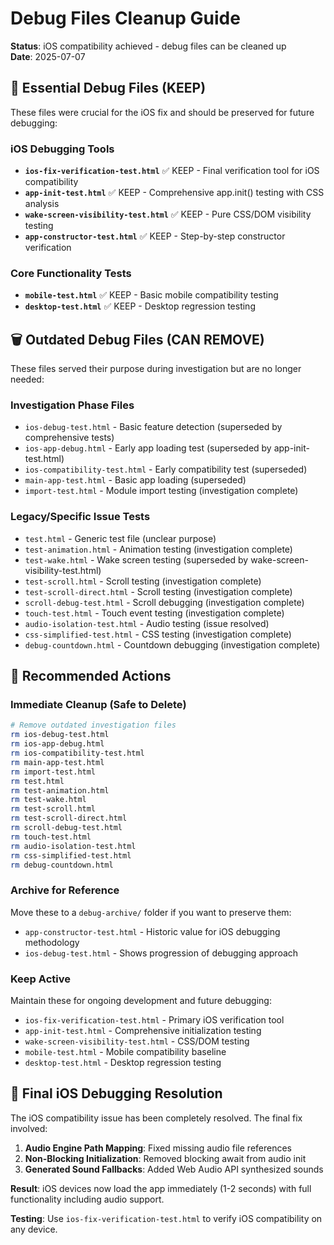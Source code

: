 # Debug Files Cleanup Guide

**Status**: iOS compatibility achieved - debug files can be cleaned up  
**Date**: 2025-07-07  

## 🔧 Essential Debug Files (KEEP)

These files were crucial for the iOS fix and should be preserved for future debugging:

### iOS Debugging Tools
- **`ios-fix-verification-test.html`** ✅ KEEP - Final verification tool for iOS compatibility
- **`app-init-test.html`** ✅ KEEP - Comprehensive app.init() testing with CSS analysis
- **`wake-screen-visibility-test.html`** ✅ KEEP - Pure CSS/DOM visibility testing
- **`app-constructor-test.html`** ✅ KEEP - Step-by-step constructor verification

### Core Functionality Tests
- **`mobile-test.html`** ✅ KEEP - Basic mobile compatibility testing
- **`desktop-test.html`** ✅ KEEP - Desktop regression testing

## 🗑️ Outdated Debug Files (CAN REMOVE)

These files served their purpose during investigation but are no longer needed:

### Investigation Phase Files
- `ios-debug-test.html` - Basic feature detection (superseded by comprehensive tests)
- `ios-app-debug.html` - Early app loading test (superseded by app-init-test.html)
- `ios-compatibility-test.html` - Early compatibility test (superseded)
- `main-app-test.html` - Basic app loading (superseded)
- `import-test.html` - Module import testing (investigation complete)

### Legacy/Specific Issue Tests
- `test.html` - Generic test file (unclear purpose)
- `test-animation.html` - Animation testing (investigation complete)
- `test-wake.html` - Wake screen testing (superseded by wake-screen-visibility-test.html)
- `test-scroll.html` - Scroll testing (investigation complete)
- `test-scroll-direct.html` - Scroll testing (investigation complete)
- `scroll-debug-test.html` - Scroll debugging (investigation complete)
- `touch-test.html` - Touch event testing (investigation complete)
- `audio-isolation-test.html` - Audio testing (issue resolved)
- `css-simplified-test.html` - CSS testing (investigation complete)
- `debug-countdown.html` - Countdown debugging (investigation complete)

## 📁 Recommended Actions

### Immediate Cleanup (Safe to Delete)
```bash
# Remove outdated investigation files
rm ios-debug-test.html
rm ios-app-debug.html
rm ios-compatibility-test.html
rm main-app-test.html
rm import-test.html
rm test.html
rm test-animation.html
rm test-wake.html
rm test-scroll.html
rm test-scroll-direct.html
rm scroll-debug-test.html
rm touch-test.html
rm audio-isolation-test.html
rm css-simplified-test.html
rm debug-countdown.html
```

### Archive for Reference
Move these to a `debug-archive/` folder if you want to preserve them:
- `app-constructor-test.html` - Historic value for iOS debugging methodology
- `ios-debug-test.html` - Shows progression of debugging approach

### Keep Active
Maintain these for ongoing development and future debugging:
- `ios-fix-verification-test.html` - Primary iOS verification tool
- `app-init-test.html` - Comprehensive initialization testing
- `wake-screen-visibility-test.html` - CSS/DOM testing
- `mobile-test.html` - Mobile compatibility baseline
- `desktop-test.html` - Desktop regression testing

## 🎯 Final iOS Debugging Resolution

The iOS compatibility issue has been completely resolved. The final fix involved:

1. **Audio Engine Path Mapping**: Fixed missing audio file references
2. **Non-Blocking Initialization**: Removed blocking await from audio init
3. **Generated Sound Fallbacks**: Added Web Audio API synthesized sounds

**Result**: iOS devices now load the app immediately (1-2 seconds) with full functionality including audio support.

**Testing**: Use `ios-fix-verification-test.html` to verify iOS compatibility on any device.